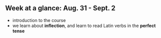 
## Week at a glance: Aug. 31 - Sept. 2

- introduction to the course
- we learn about **inflection**, and learn to read Latin verbs in the **perfect tense**
